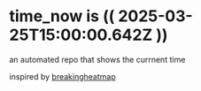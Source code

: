 # time_now is (( 2025-03-25T15:00:00.642Z ))

an automated repo that shows the currnent time

inspired by [breakingheatmap](https://github.com/breakingheatmap/breakingheatmap)